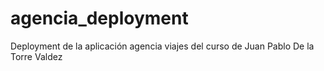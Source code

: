 # agencia_deployment
Deployment de la aplicación agencia viajes del curso de Juan Pablo De la Torre Valdez
